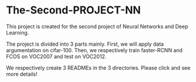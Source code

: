 # The-Second-PROJECT-NN
This project is created for the second project of Neural Networks and Deep Learning. 

The project is divided into 3 parts mainly. First, we will apply data argumentation on cifar-100. Then, we respectively train faster-RCNN and FCOS on VOC2007 and test on VOC2012.

We respectively create 3 READMEs in the 3 directories. Please click and see more details!
